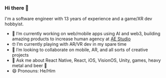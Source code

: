 ### Hi there 👋

I'm a software engineer with 13 years of experience and a game/XR dev hobbyist.

- 🔭 I’m currently working on web/mobile apps using AI and web3, building amazing products to increase human agency at [AE Studio](https://ae.studio/)
- 🤓 I’m currently playing with AR/VR dev in my spare time
- 👯 I’m looking to collaborate on mobile, AR, and all sorts of creative projects
- 💬 Ask me about React Native, React, iOS, VisionOS, Unity, games, heavy metal and beer 🍺
- 😄 Pronouns: He/Him
